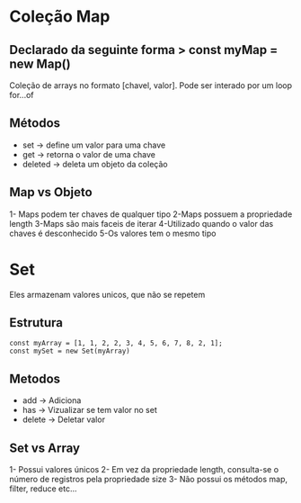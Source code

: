 # Coleção Map

## Declarado da seguinte forma > const myMap = new Map()

Coleção de arrays no formato [chavel, valor].
Pode ser interado por um loop for...of


## Métodos 

- set -> define um valor para uma chave
- get -> retorna o valor de uma chave
- deleted -> deleta um objeto da coleção

## Map vs Objeto

1- Maps podem ter chaves de qualquer tipo
2-Maps possuem a propriedade length
3-Maps são mais faceis de iterar
4-Utilizado quando o valor das chaves é desconhecido
5-Os valores tem o mesmo tipo

# Set

Eles armazenam valores unicos, que não se repetem

## Estrutura
    const myArray = [1, 1, 2, 2, 3, 4, 5, 6, 7, 8, 2, 1];
    const mySet = new Set(myArray)

## Metodos

- add -> Adiciona
- has -> Vizualizar se tem valor no set
- delete -> Deletar valor

## Set vs Array

1- Possui valores únicos
2- Em vez da propriedade length, consulta-se o número de registros pela propriedade size
3- Não possui os métodos map, filter, reduce etc...